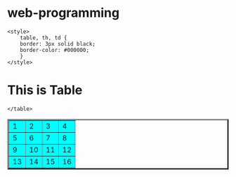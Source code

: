 # web-programming
<!DOCTYPE html>
<html lang="en">
<head>
    
    <style>
        table, th, td {
        border: 3px solid black;
        border-color: #000000; 
        }
    </style>
</head>
<body>
    <h1>This is Table</h1>
    <table border="3">
        <tr bgcolor= "cyan">
            <td>1</td>
            <td>2</td>
            <td>3</td>
            <td>4</td>
        </tr>
        <tr bgcolor= "cyan">
            <td>5</td>
            <td>6</td>
            <td>7</td>
            <td>8</td>
        </tr>
        <tr bgcolor= "cyan">
            <td>9</td>
            <td>10</td>
            <td>11</td>
            <td>12</td>
        </tr>
        <tr bgcolor= "cyan">
            <td>13</td>
            <td>14</td>
            <td>15</td>
            <td>16</td>
        </tr>

    </table>
</body>
